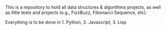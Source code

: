 This is a repository to hold all data structures & algorithms projects, as well as little tests and projects (e.g., FizzBuzz, Fibonacci Sequence, etc).

Everything is to be done in 1. Python, 2. Javascript, 3. Lisp
